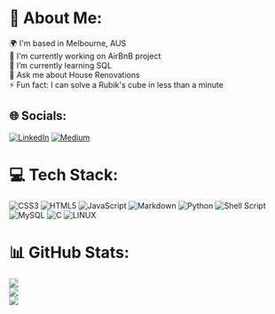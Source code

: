 # 💫 About Me:

🌍  I'm based in Melbourne, AUS<br>🚀  I'm currently working on AirBnB project<br>🌱  I’m currently learning SQL<br>💬  Ask me about House Renovations<br>⚡  Fun fact: I can solve a Rubik's cube in less than a minute


## 🌐 Socials:
[![LinkedIn](https://img.shields.io/badge/LinkedIn-%230077B5.svg?logo=linkedin&logoColor=white)](https://linkedin.com/in/angella-lao) [![Medium](https://img.shields.io/badge/Medium-12100E?logo=medium&logoColor=white)](https://medium.com/@angellalao7) 

# 💻 Tech Stack:
![CSS3](https://img.shields.io/badge/css3-%231572B6.svg?style=plastic&logo=css3&logoColor=white) ![HTML5](https://img.shields.io/badge/html5-%23E34F26.svg?style=plastic&logo=html5&logoColor=white) ![JavaScript](https://img.shields.io/badge/javascript-%23323330.svg?style=plastic&logo=javascript&logoColor=%23F7DF1E) ![Markdown](https://img.shields.io/badge/markdown-%23000000.svg?style=plastic&logo=markdown&logoColor=white) ![Python](https://img.shields.io/badge/python-3670A0?style=plastic&logo=python&logoColor=ffdd54) ![Shell Script](https://img.shields.io/badge/shell_script-%23121011.svg?style=plastic&logo=gnu-bash&logoColor=white) ![MySQL](https://img.shields.io/badge/mysql-%2300f.svg?style=plastic&logo=mysql&logoColor=white) ![C](https://img.shields.io/badge/c-%2300599C.svg?style=plastic&logo=c&logoColor=white) ![LINUX](https://img.shields.io/badge/Linux-FCC624?style=plastic&logo=linux&logoColor=black)
# 📊 GitHub Stats:
![](https://github-readme-stats.vercel.app/api?username=angellalao&theme=ayu-mirage&hide_border=false&include_all_commits=false&count_private=false)<br/>
![](https://github-readme-streak-stats.herokuapp.com/?user=angellalao&theme=ayu-mirage&hide_border=false)<br/>
![](https://github-readme-stats.vercel.app/api/top-langs/?username=angellalao&theme=ayu-mirage&hide_border=false&include_all_commits=false&count_private=false&layout=compact)
